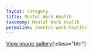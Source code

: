 ```yaml
---
layout: category
title: Mental Work Health
taxonomy: Mental Work Health
permalink: /mental-work-health/
---
```


[View image gallery](gallery){:class="btn"}
